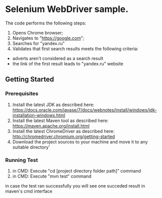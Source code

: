 # Selenium WebDriver sample.
The code performs the following steps:
1. Opens Chrome browser;
2. Navigates to "https://google.com";
3. Searches for "yandex.ru"
4. Validates that first search results meets the following criteria:
  - adverts aren't considered as a search result
  - the link of the first result leads to "yandex.ru" website

## Getting Started

### Prerequisites
1. Install the latest JDK as described here: https://docs.oracle.com/javase/7/docs/webnotes/install/windows/jdk-installation-windows.html
2. Install the latest Maven tool as described here: https://maven.apache.org/install.html
3. Install the latest ChromeDriver as described here: http://chromedriver.chromium.org/getting-started
4. Download the project sources to your machine and move it to any suitable directory'

### Running Test
1. in CMD: Execute "cd [project directory folder path]" command
2. in CMD: Execute "mvn test" command

in case the test ran successfully you will see one succeded result in maven's cmd interface
